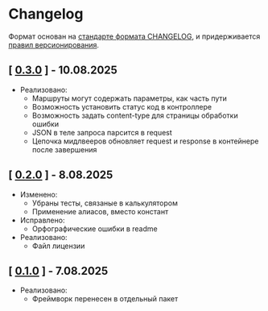 # Changelog

Формат основан на [стандарте формата CHANGELOG](https://keepachangelog.com/en/1.0.0/),
и придерживается [правил версионирования](https://semver.org/spec/v2.0.0.html).

## [ [0.3.0](https://github.com/Monoelf/Framework/tree/0.3.0) ] - 10.08.2025

- Реализовано:
  - Маршруты могут содержать параметры, как часть пути
  - Возможность установить статус код в контроллере
  - Возможность задать content-type для страницы обработки ошибки
  - JSON в теле запроса парсится в request
  - Цепочка мидлвееров обновляет request и response в контейнере после завершения

## [ [0.2.0](https://github.com/Monoelf/Framework/tree/0.2.0) ] - 8.08.2025

- Изменено:
    - Убраны тесты, связаные в калькулятором
    - Применение алиасов, вместо констант
- Исправлено:
    - Орфографические ошибки в readme
- Реализовано:
    - Файл лицензии

## [ [0.1.0](https://github.com/Monoelf/Framework/tree/0.1.0) ] - 7.08.2025

- Реализовано:
    - Фреймворк перенесен в отдельный пакет
